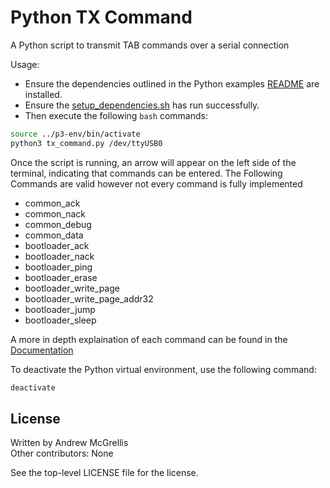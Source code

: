 # Python TX Command

A Python script to transmit TAB commands over a serial connection

Usage:
* Ensure the dependencies outlined in the Python examples [README](../README.md)
  are installed.
* Ensure the [setup_dependencies.sh](../scripts/setup_dependencies.sh) has run
  successfully.
* Then execute the following `bash` commands:

```bash
source ../p3-env/bin/activate
python3 tx_command.py /dev/ttyUSB0
```

Once the script is running, an arrow will appear on the left side of the terminal, indicating that commands can be entered. The Following Commands are valid however not every command is fully implemented

- common_ack
- common_nack
- common_debug
- common_data
- bootloader_ack
- bootloader_nack
- bootloader_ping
- bootloader_erase
- bootloader_write_page
- bootloader_write_page_addr32
- bootloader_jump
- bootloader_sleep

A more in depth explaination of each command can be found in the [Documentation](../../DOCUMENTATION.md)

To deactivate the Python virtual environment, use the following command:

```bash
deactivate
```

## License

Written by Andrew McGrellis  
Other contributors: None

See the top-level LICENSE file for the license.
